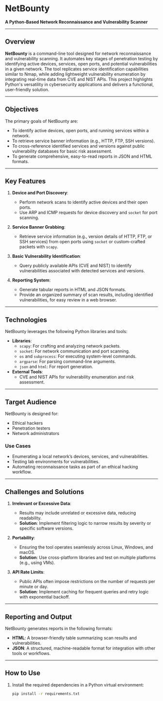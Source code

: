 # NetBounty
**A Python-Based Network Reconnaissance and Vulnerability Scanner**

---

## Overview
**NetBounty** is a command-line tool designed for network reconnaissance and vulnerability scanning. It automates key stages of penetration testing by identifying active devices, services, open ports, and potential vulnerabilities in a given network. The tool replicates service identification capabilities similar to Nmap, while adding lightweight vulnerability enumeration by integrating real-time data from CVE and NIST APIs. This project highlights Python's versatility in cybersecurity applications and delivers a functional, user-friendly solution.

---

## Objectives
The primary goals of NetBounty are:
- To identify active devices, open ports, and running services within a network.
- To retrieve service banner information (e.g., HTTP, FTP, SSH versions).
- To cross-reference identified services and versions against public vulnerability databases for basic risk assessment.
- To generate comprehensive, easy-to-read reports in JSON and HTML formats.

---

## Key Features
1. **Device and Port Discovery**:
   - Perform network scans to identify active devices and their open ports.
   - Use ARP and ICMP requests for device discovery and `socket` for port scanning.

2. **Service Banner Grabbing**:
   - Retrieve service information (e.g., version details of HTTP, FTP, or SSH services) from open ports using `socket` or custom-crafted packets with `scapy`.

3. **Basic Vulnerability Identification**:
   - Query publicly available APIs (CVE and NIST) to identify vulnerabilities associated with detected services and versions.

4. **Reporting System**:
   - Generate tabular reports in HTML and JSON formats.
   - Provide an organized summary of scan results, including identified vulnerabilities, for easy review in a web browser.

---

## Technologies
NetBounty leverages the following Python libraries and tools:
- **Libraries**:
  - `scapy`: For crafting and analyzing network packets.
  - `socket`: For network communication and port scanning.
  - `os` and `subprocess`: For executing system-level commands.
  - `argparse`: For parsing command-line arguments.
  - `json` and `html`: For report generation.
- **External Tools**:
  - CVE and NIST APIs for vulnerability enumeration and risk assessment.

---

## Target Audience
NetBounty is designed for:
- Ethical hackers
- Penetration testers
- Network administrators

### Use Cases
- Enumerating a local network’s devices, services, and vulnerabilities.
- Testing lab environments for vulnerabilities.
- Automating reconnaissance tasks as part of an ethical hacking workflow.

---

## Challenges and Solutions
1. **Irrelevant or Excessive Data**:
   - Results may include unrelated or excessive data, reducing readability.
   - **Solution**: Implement filtering logic to narrow results by severity or specific software versions.

2. **Portability**:
   - Ensuring the tool operates seamlessly across Linux, Windows, and macOS.
   - **Solution**: Use cross-platform libraries and test on multiple platforms (e.g., using VMs).

3. **API Rate Limits**:
   - Public APIs often impose restrictions on the number of requests per minute or day.
   - **Solution**: Implement caching for frequent queries and retry logic with exponential backoff.

---

## Reporting and Output
NetBounty generates reports in the following formats:
- **HTML**: A browser-friendly table summarizing scan results and vulnerabilities.
- **JSON**: A structured, machine-readable format for integration with other tools or workflows.

---

## How to Use
1. Install the required dependencies in a Python virtual environment:
   ```bash
   pip install -r requirements.txt
